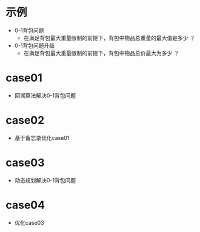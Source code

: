 # 示例
- 0-1背包问题
    - 在满足背包最大重量限制的前提下，背包中物品总重量的最大值是多少 ？
- 0-1背包问题升级
    - 在满足背包最大重量限制的前提下，背包中物品总价最大为多少 ？

# case01
- 回溯算法解决0-1背包问题

# case02
- 基于备忘录优化case01

# case03
- 动态规划解决0-1背包问题

# case04
- 优化case03